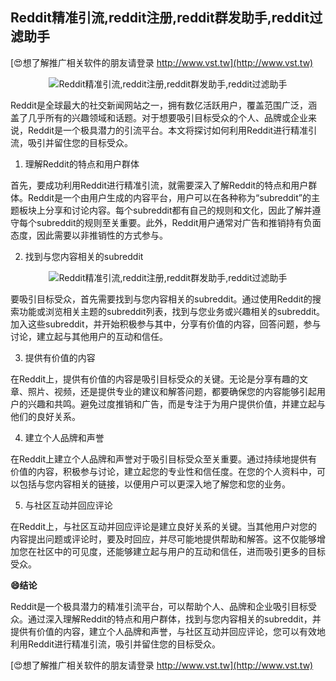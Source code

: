 ## **Reddit精准引流,reddit注册,reddit群发助手,reddit过滤助手**

[😍想了解推广相关软件的朋友请登录 http://www.vst.tw](http://www.vst.tw)

 <center><img src="https://vst.tw/MP4/tuiguang/png/7.png" alt="Reddit精准引流,reddit注册,reddit群发助手,reddit过滤助手"></center>

Reddit是全球最大的社交新闻网站之一，拥有数亿活跃用户，覆盖范围广泛，涵盖了几乎所有的兴趣领域和话题。对于想要吸引目标受众的个人、品牌或企业来说，Reddit是一个极具潜力的引流平台。本文将探讨如何利用Reddit进行精准引流，吸引并留住您的目标受众。

1. 理解Reddit的特点和用户群体

首先，要成功利用Reddit进行精准引流，就需要深入了解Reddit的特点和用户群体。Reddit是一个由用户生成的内容平台，用户可以在各种称为“subreddit”的主题板块上分享和讨论内容。每个subreddit都有自己的规则和文化，因此了解并遵守每个subreddit的规则至关重要。此外，Reddit用户通常对广告和推销持有负面态度，因此需要以非推销性的方式参与。

2. 找到与您内容相关的subreddit

 <center><img src="https://vst.tw/MP4/tuiguang/png/3.png" alt="Reddit精准引流,reddit注册,reddit群发助手,reddit过滤助手"></center>

要吸引目标受众，首先需要找到与您内容相关的subreddit。通过使用Reddit的搜索功能或浏览相关主题的subreddit列表，找到与您业务或兴趣相关的subreddit。加入这些subreddit，并开始积极参与其中，分享有价值的内容，回答问题，参与讨论，建立起与其他用户的互动和信任。

3. 提供有价值的内容

在Reddit上，提供有价值的内容是吸引目标受众的关键。无论是分享有趣的文章、照片、视频，还是提供专业的建议和解答问题，都要确保您的内容能够引起用户的兴趣和共鸣。避免过度推销和广告，而是专注于为用户提供价值，并建立起与他们的良好关系。

4. 建立个人品牌和声誉

在Reddit上建立个人品牌和声誉对于吸引目标受众至关重要。通过持续地提供有价值的内容，积极参与讨论，建立起您的专业性和信任度。在您的个人资料中，可以包括与您内容相关的链接，以便用户可以更深入地了解您和您的业务。

5. 与社区互动并回应评论

在Reddit上，与社区互动并回应评论是建立良好关系的关键。当其他用户对您的内容提出问题或评论时，要及时回应，并尽可能地提供帮助和解答。这不仅能够增加您在社区中的可见度，还能够建立起与用户的互动和信任，进而吸引更多的目标受众。

**😄结论**

Reddit是一个极具潜力的精准引流平台，可以帮助个人、品牌和企业吸引目标受众。通过深入理解Reddit的特点和用户群体，找到与您内容相关的subreddit，并提供有价值的内容，建立个人品牌和声誉，与社区互动并回应评论，您可以有效地利用Reddit进行精准引流，吸引并留住您的目标受众。

[😍想了解推广相关软件的朋友请登录 http://www.vst.tw](http://www.vst.tw)



